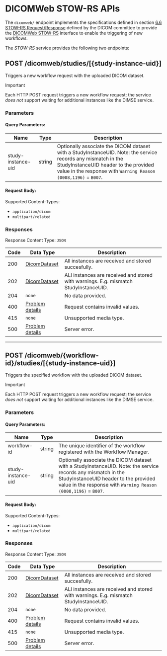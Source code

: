 <!--
  ~ Copyright 2022 MONAI Consortium
  ~
  ~ Licensed under the Apache License, Version 2.0 (the "License");
  ~ you may not use this file except in compliance with the License.
  ~ You may obtain a copy of the License at
  ~
  ~ http://www.apache.org/licenses/LICENSE-2.0
  ~
  ~ Unless required by applicable law or agreed to in writing, software
  ~ distributed under the License is distributed on an "AS IS" BASIS,
  ~ WITHOUT WARRANTIES OR CONDITIONS OF ANY KIND, either express or implied.
  ~ See the License for the specific language governing permissions and
  ~ limitations under the License.
-->

# DICOMWeb STOW-RS APIs

The `dicomweb/` endpoint implements the specifications defined in section [6.6 STOW-RS Request/Response](https://dicom.nema.org/dicom/2013/output/chtml/part18/sect_6.6.html#sect_6.6.1.3.2.1.1) defined by the DICOM committee to provide the [DICOMWeb STOW-RS](https://www.dicomstandard.org/using/dicomweb/store-stow-rs) interface to enable the triggering of new workflows. 


The *STOW-RS* service provides the following two endpoints:

## POST /dicomweb/studies/[{study-instance-uid}]

Triggers a new workflow request with the uploaded DICOM dataset.

> [!IMPORTANT]
> Each HTTP POST request triggers a new workflow request; the service *does not* support waiting for additional instances like the DIMSE service.

### Parameters

#### Query Parameters:

| Name               | Type   | Description                                                                                                                                                                                                                                 |
| ------------------ | ------ | ------------------------------------------------------------------------------------------------------------------------------------------------------------------------------------------------------------------------------------------- |
| study-instance-uid | string | Optionally associate the DICOM dataset with a StudyInstanceUID. Note: the service records any mismatch in the  StudyInstanceUID header to the provided value in the response with `Warning Reason (0008,1196)` = `B007`. |

#### Request Body: 

Supported Content-Types:

- `application/dicom`
- `multipart/related`

### Responses

Response Content Type: `JSON`

| Code | Data Type                                                                                           | Description                                                                          |
| ---- | --------------------------------------------------------------------------------------------------- | ------------------------------------------------------------------------------------ |
| 200  | [DicomDataset](https://github.com/fo-dicom/fo-dicom/blob/development/FO-DICOM.Core/DicomDataset.cs) | All instances are received and stored succesfully.                                   |
| 202  | [DicomDataset](https://github.com/fo-dicom/fo-dicom/blob/development/FO-DICOM.Core/DicomDataset.cs) | ALl instances are received and stored with warnings. E.g. mismatch StudyInstanceUID. |
| 204  | `none`                                                                                              | No data provided.                                                                    |
| 400  | [Problem details](https://datatracker.ietf.org/doc/html/rfc7807)                                    | Request contains invalid values.                                                     |
| 415  | `none`                                                                                              | Unsupported media type.                                                              |
| 500  | [Problem details](https://datatracker.ietf.org/doc/html/rfc7807)                                    | Server error.                                                                        |

---


## POST /dicomweb/{workflow-id}/studies/[{study-instance-uid}]

Triggers the specified workflow with the uploaded DICOM dataset.

> [!IMPORTANT]
> Each HTTP POST request triggers a new workflow request; the service *does not* support waiting for additional instances like the DIMSE service.

### Parameters

#### Query Parameters:

| Name               | Type   | Description                                                                                                                                                                                                                                 |
| ------------------ | ------ | ------------------------------------------------------------------------------------------------------------------------------------------------------------------------------------------------------------------------------------------- |
| workflow-id | string | The unique identifier of the workflow registered with the Workflow Manager. |
| study-instance-uid | string | Optionally associate the DICOM dataset with a StudyInstanceUID. Note: the service records any mismatch in the  StudyInstanceUID header to the provided value in the response with `Warning Reason (0008,1196)` = `B007`. |

#### Request Body: 

Supported Content-Types:

- `application/dicom`
- `multipart/related`

### Responses

Response Content Type: `JSON`

| Code | Data Type                                                                                           | Description                                                                          |
| ---- | --------------------------------------------------------------------------------------------------- | ------------------------------------------------------------------------------------ |
| 200  | [DicomDataset](https://github.com/fo-dicom/fo-dicom/blob/development/FO-DICOM.Core/DicomDataset.cs) | All instances are received and stored succesfully.                                   |
| 202  | [DicomDataset](https://github.com/fo-dicom/fo-dicom/blob/development/FO-DICOM.Core/DicomDataset.cs) | ALl instances are received and stored with warnings. E.g. mismatch StudyInstanceUID. |
| 204  | `none`                                                                                              | No data provided.                                                                    |
| 400  | [Problem details](https://datatracker.ietf.org/doc/html/rfc7807)                                    | Request contains invalid values.                                                     |
| 415  | `none`                                                                                              | Unsupported media type.                                                              |
| 500  | [Problem details](https://datatracker.ietf.org/doc/html/rfc7807)                                    | Server error.                                                                        |
